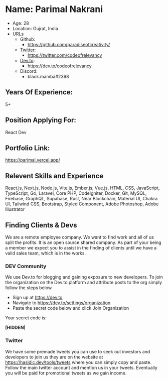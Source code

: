 # Name: Parimal Nakrani

- Age: 28
- Location: Gujrat, India
- URLs
  - Github:
    - https://github.com/paradiseofcreativity/
  - [Twitter](#twitter): 
    - https://twitter.com/codeofrelevancy
  - [Dev.to](#dev-community):  
    - https://dev.to/codeofrelevancy
  - Discord:
    - black.mamba#2398

## Years Of Experience:

5+

## Position Applying For:

React Dev

## Portfolio Link:

https://parimal.vercel.app/

## Relevent Skills and Experience 

React.js, Next.js, Node.js, Vite.js, Ember.js, Vue.js, HTML, CSS, JavaScript, TypeScript, Go, Laravel, Core PHP, CodeIgniter, Docker, Git, MySQL, Firebase, GraphQL, Supabase, Rust, Near Blockchain, Material UI, Chakra UI, Tailwind CSS, Bootstrap, Styled Component, Adobe Photoshop, Adobe Illustrator

## Finding Clients & Devs

We are a remote employee company. We want to find work and all of us split the profits. It is an open source shared company. As part of your being a member we expect you to assist in the finding of clients until we have a valid sales team, which is in the works.

### DEV Community

We use Dev.to for blogging and gaining exposure to new developers. To join the organization on the Dev.to platform and attribute posts to the org simply follow the steps below. 

- Sign up at https://dev.to
- Navigate to https://dev.to/settings/organization
- Paste the secret code below and click Join Organization

Your secret code is:

**[HIDDEN]**

### Twitter

We have some premade tweets you can use to seek out investors and developers to join us they are on the website at https://hasidic.dev/tools/tweets where you can simply copy and paste. Follow the main twitter account and mention us in your tweets. Eventually you will be paid for promotional tweets as we gain income.